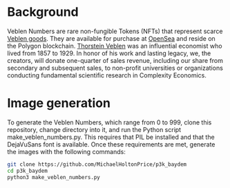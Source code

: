 #  Background
Veblen Numbers are rare non-fungible Tokens (NFTs) that represent scarce
[Veblen goods](https://en.wikipedia.org/wiki/Veblen_good). They are available
for purchase at [OpenSea](https://opensea.io/) and reside on the Polygon
blockchain. [Thorstein Veblen](https://en.wikipedia.org/wiki/Thorstein_Veblen)
was an influential economist who lived from 1857 to 1929. In honor of his work
and lasting legacy, we, the creators, will donate one-quarter of sales
revenue, including our share from secondary and subsequent sales, to
non-profit universities or organizations conducting fundamental scientific
research in Complexity Economics.

# Image generation
To generate the Veblen Numbers, which range from 0 to 999, clone this 
repository, change directory into it, and run the Python script 
make_veblen_numbers.py. This requires that PIL be installed and that the
DejaVuSans font is available. Once these requirements are met, generate the
images with the following commands:

```bash
git clone https://github.com/MichaelHoltonPrice/p3k_baydem
cd p3k_baydem
python3 make_veblen_numbers.py
```